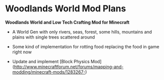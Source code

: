 Woodlands World Mod Plans
=========================

**Woodlands World and Low Tech Crafting Mod for Minecraft**


* A World Gen with only rivers, seas, forest, some hills, mountains and plains with single trees scattered around

* Some kind of implementation for rotting food replacing the food in game right now

* Update and implement [Block Physics Mod] (http://www.minecraftforum.net/forums/mapping-and-modding/minecraft-mods/1283267-)
